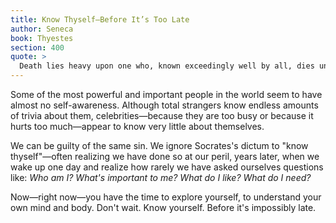 ```yaml
---
title: Know Thyself—Before It’s Too Late
author: Seneca
book: Thyestes
section: 400
quote: >
  Death lies heavy upon one who, known exceedingly well by all, dies unknown to himself.
---
```


Some of the most powerful and important people in the world seem to have almost no self-awareness. Although total strangers know endless amounts of trivia about them, celebrities—because they are too busy or because it hurts too much—appear to know very little about themselves.

We can be guilty of the same sin. We ignore Socrates's dictum to "know thyself"—often realizing we have done so at our peril, years later, when we wake up one day and realize how rarely we have asked ourselves questions like: _Who am I? What's important to me? What do I like? What do I need?_

Now—right now—you have the time to explore yourself, to understand your own mind and body. Don't wait. Know yourself. Before it's impossibly late.
